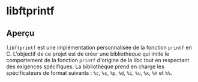 # libftprintf

## Aperçu

`libftprintf` est une implémentation personnalisée de la fonction `printf` en C. L'objectif de ce projet est de créer une bibliothèque qui imite le comportement de la fonction `printf` d'origine de la libc tout en respectant des exigences spécifiques. La bibliothèque prend en charge les spécificateurs de format suivants : `%c`, `%s`, `%p`, `%d`, `%i`, `%u`, `%x`, `%X` et `%%`.
